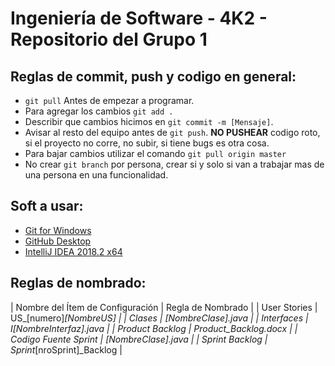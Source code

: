 ﻿# Ingeniería de Software - 4K2 - Repositorio del Grupo 1

## Reglas de commit, push y codigo en general:
- `git pull` Antes de empezar a programar.
- Para agregar los cambios `git add .`
- Describir que cambios hicimos en `git commit -m [Mensaje]`.
- Avisar al resto del equipo antes de `git push`. **NO PUSHEAR** codigo roto, si el proyecto no corre, no subir, si tiene bugs es otra cosa.
- Para bajar cambios utilizar el comando `git pull origin master`
- No crear `git branch` por persona, crear si y solo si van a trabajar mas de una persona en una funcionalidad.

## Soft a usar:
* [Git for Windows](https://gitforwindows.org/)
* [GitHub Desktop](https://desktop.github.com/)
* [IntelliJ IDEA 2018.2 x64](https://www.jetbrains.com/idea/)

## Reglas de nombrado:
| Nombre del Ítem de Configuración | Regla de Nombrado |
| User Stories | US_[numero]_[NombreUS] |
| Clases | [NombreClase].java |
| Interfaces | I[NombreInterfaz].java |
| Product Backlog | Product_Backlog.docx |
| Codigo Fuente Sprint | [NombreClase].java |
| Sprint Backlog | Sprint_[nroSprint]_Backlog |
